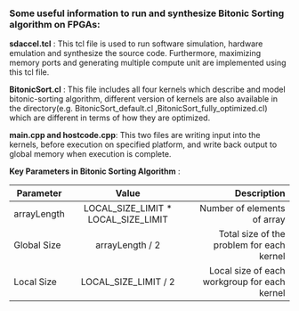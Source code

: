
### Some useful information to run and synthesize Bitonic Sorting algorithm on FPGAs:

__sdaccel.tcl__ : This tcl file is used to run software simulation, hardware emulation and synthesize the source code. Furthermore, maximizing memory ports and generating multiple compute unit are implemented using this tcl file.

__BitonicSort.cl__ : This file includes all four kernels which describe and model bitonic-sorting algorithm, different version of kernels are also available in the directory(e.g. BitonicSort_default.cl ,BitonicSort_fully_optimized.cl) which are different in terms of how they are optimized.

__main.cpp and hostcode.cpp__: This two files are writing input into the kernels, before execution on specified platform, and write back output to global memory when execution is complete.


__Key Parameters in Bitonic Sorting Algorithm__ :

|    Parameter      |  Value      | Description    |   
|----------|:-------------:|------:|
|  arrayLength        |  LOCAL_SIZE_LIMIT * LOCAL_SIZE_LIMIT | Number of elements of array  |
|  Global Size        |  arrayLength / 2 | Total size of the problem for each kernel  |
|  Local Size         |  LOCAL_SIZE_LIMIT / 2 |  Local size of each workgroup for each kernel |


















 


